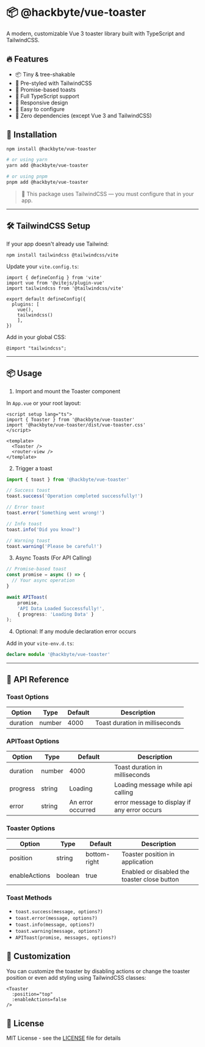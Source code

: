 # 📦 @hackbyte/vue-toaster

A modern, customizable Vue 3 toaster library built with TypeScript and TailwindCSS.

## 🔥 Features

* 📦 Tiny & tree-shakable
* 🌈 Pre-styled with TailwindCSS
* 🧠 Promise-based toasts
* 🎯 Full TypeScript support
* 📱 Responsive design
* 🔧 Easy to configure
* 🚀 Zero dependencies (except Vue 3 and TailwindCSS)

## 🚀 Installation

```bash
npm install @hackbyte/vue-toaster

# or using yarn
yarn add @hackbyte/vue-toaster

# or using pnpm
pnpm add @hackbyte/vue-toaster
```

> 🧩 This package uses TailwindCSS — you must configure that in your app.

---

## 🛠️ TailwindCSS Setup

If your app doesn't already use Tailwind:

```
npm install tailwindcss @tailwindcss/vite
```

Update your `vite.config.ts`:

```
import { defineConfig } from 'vite'
import vue from '@vitejs/plugin-vue'
import tailwindcss from '@tailwindcss/vite'

export default defineConfig({
  plugins: [
    vue(), 
    tailwindcss()
    ],
})
```

Add in your global CSS:

```
@import "tailwindcss";
```

---

## 📦 Usage

1. Import and mount the Toaster component

In `App.vue` or your root layout:

```vue
<script setup lang="ts">
import { Toaster } from '@hackbyte/vue-toaster'
import '@hackbyte/vue-toaster/dist/vue-toaster.css'
</script>

<template>
  <Toaster />
  <router-view />
</template>
```

2. Trigger a toast

```typescript
import { toast } from '@hackbyte/vue-toaster'

// Success toast
toast.success('Operation completed successfully!')

// Error toast
toast.error('Something went wrong!')

// Info toast
toast.info('Did you know?')

// Warning toast
toast.warning('Please be careful!')
```

3. Async Toasts (For API Calling)

```typescript
// Promise-based toast
const promise = async () => {
  // Your async operation
}

await APIToast(
    promise, 
    'API Data Loaded Successfully!', 
    { progress: 'Loading Data' }
);
```

4. Optional: If any module declaration error occurs

Add in your `vite-env.d.ts`:

```typescript
declare module '@hackbyte/vue-toaster'
```

---

## 🔧 API Reference

### Toast Options

| Option | Type | Default | Description |
|--------|------|---------|-------------|
| duration | number | 4000 | Toast duration in milliseconds |

### APIToast Options

| Option | Type | Default | Description |
|--------|------|---------|-------------|
| duration | number | 4000 | Toast duration in milliseconds |
| progress | string | Loading | Loading message while api calling |
| error | string | An error occurred | error message to display if any error occurs |

### Toaster Options

| Option | Type | Default | Description |
|--------|------|---------|-------------|
| position | string | bottom-right | Toaster position in application |
| enableActions| boolean | true | Enabled or disabled the toaster close button |

### Toast Methods

- `toast.success(message, options?)`
- `toast.error(message, options?)`
- `toast.info(message, options?)`
- `toast.warning(message, options?)`
- `APIToast(promise, messages, options?)`

## 🎨 Customization

You can customize the toaster by disabling actions or change the toaster position or even add styling using TailwindCSS classes:

```vue
<Toaster 
  :position="top"
  :enableActions=false
/>
```

## 📝 License

MIT License - see the [LICENSE](LICENSE) file for details
